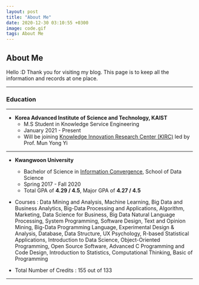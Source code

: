 ```yaml
---
layout: post
title: "About Me"
date: 2020-12-30 03:10:55 +0300
image: code.gif
tags: About Me
---
```


## About Me

Hello :D Thank you for visiting my blog.
This page is to keep all the information and records at one place.

---
### Education
---
- **Korea Advanced Institute of Science and Technology, KAIST**
	- M.S Student in Knowledge Service Engineering
	- January 2021 - Present
	- Will be joining [Knowledge Innovation Research Center (KIRC)](https://kirc.kaist.ac.kr/) led by Prof. Mun Yong Yi
---
-   **Kwangwoon University**
	- Bachelor of Science in [Information Convergence](https://ic.kw.ac.kr:501/main/main.php), School of Data Science
	- Spring 2017 - Fall 2020
	- Total GPA of **4.29 / 4.5**, Major GPA of **4.27 / 4.5**

- Courses : Data Mining and Analysis, Machine Learning, Big Data and Business Analytics, Big-Data Processing and Applications, Algorithm, Marketing, Data Science for Business, Big Data Natural Language Processing, System Programming, Software Design, Text and Opinion Mining, Big-Data Programming Language, Experimental Design & Analysis, Database, Data Structure, UX Psychology, R-based Statistical Applications, Introduction to Data Science, Object-Oriented Programming, Open Source Software, Advanced C Programming and Code Design, Introduction to Statistics, Computational Thinking, Basic of Programming
- Total Number of Credits : 155 out of 133
---
